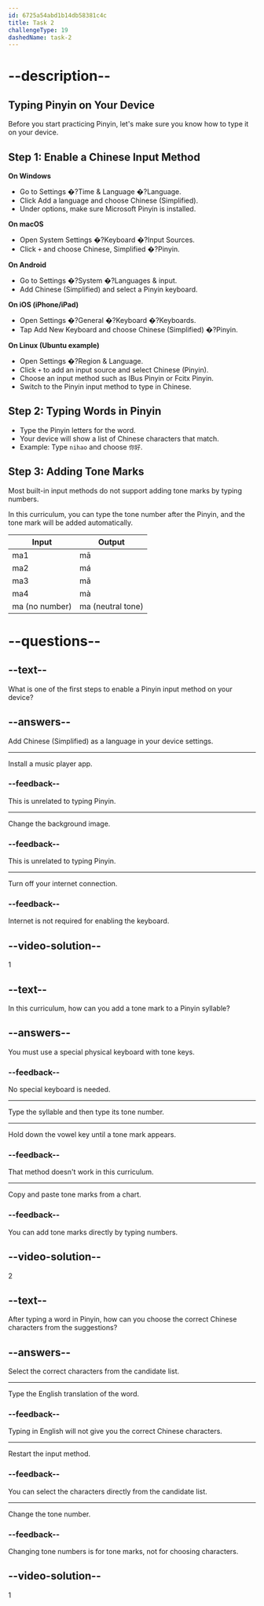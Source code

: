 ```yaml
---
id: 6725a54abd1b14db58381c4c
title: Task 2
challengeType: 19
dashedName: task-2
---
```


# --description--

## Typing Pinyin on Your Device

Before you start practicing Pinyin, let's make sure you know how to type it on your device.

## Step 1: Enable a Chinese Input Method

**On Windows**

- Go to Settings �?Time & Language �?Language.
- Click Add a language and choose Chinese (Simplified).
- Under options, make sure Microsoft Pinyin is installed.

**On macOS**

- Open System Settings �?Keyboard �?Input Sources.
- Click `+` and choose Chinese, Simplified �?Pinyin.

**On Android**

- Go to Settings �?System �?Languages & input.
- Add Chinese (Simplified) and select a Pinyin keyboard.

**On iOS (iPhone/iPad)**

- Open Settings �?General �?Keyboard �?Keyboards.
- Tap Add New Keyboard and choose Chinese (Simplified) �?Pinyin.

**On Linux (Ubuntu example)**

- Open Settings �?Region & Language.
- Click `+` to add an input source and select Chinese (Pinyin).
- Choose an input method such as IBus Pinyin or Fcitx Pinyin.
- Switch to the Pinyin input method to type in Chinese.

## Step 2: Typing Words in Pinyin

- Type the Pinyin letters for the word.
- Your device will show a list of Chinese characters that match.
- Example: Type `nihao` and choose `你好`.

## Step 3: Adding Tone Marks

Most built-in input methods do not support adding tone marks by typing numbers.

In this curriculum, you can type the tone number after the Pinyin, and the tone mark will be added automatically.

| Input        | Output  |
|--------------|---------|
| ma1          | mā      |
| ma2          | má      |
| ma3          | mǎ      |
| ma4          | mà      |
| ma (no number) | ma (neutral tone) |

# --questions--

## --text--

What is one of the first steps to enable a Pinyin input method on your device?

## --answers--

Add Chinese (Simplified) as a language in your device settings.

---

Install a music player app.

### --feedback--

This is unrelated to typing Pinyin.

---

Change the background image.

### --feedback--

This is unrelated to typing Pinyin.

---

Turn off your internet connection.

### --feedback--

Internet is not required for enabling the keyboard.

## --video-solution--

1

## --text--

In this curriculum, how can you add a tone mark to a Pinyin syllable?

## --answers--

You must use a special physical keyboard with tone keys.

### --feedback--

No special keyboard is needed.

---

Type the syllable and then type its tone number.

---

Hold down the vowel key until a tone mark appears.

### --feedback--

That method doesn't work in this curriculum.

---

Copy and paste tone marks from a chart.

### --feedback--

You can add tone marks directly by typing numbers.

## --video-solution--

2

## --text--

After typing a word in Pinyin, how can you choose the correct Chinese characters from the suggestions?

## --answers--

Select the correct characters from the candidate list.

---

Type the English translation of the word.

### --feedback--

Typing in English will not give you the correct Chinese characters.

---

Restart the input method.

### --feedback--

You can select the characters directly from the candidate list.

---

Change the tone number.

### --feedback--

Changing tone numbers is for tone marks, not for choosing characters.

## --video-solution--

1
